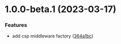 # 1.0.0-beta.1 (2023-03-17)


### Features

* add csp middleware factory ([364a1bc](https://github.com/httpland/csp-middleware/commit/364a1bc556cb5d7df3c30d39c4c89ce16d1c7d40))
